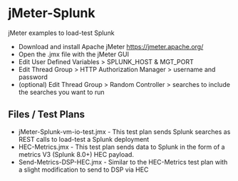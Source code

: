 # jMeter-Splunk
jMeter examples to load-test Splunk

- Download and install Apache jMeter https://jmeter.apache.org/
- Open the .jmx file with the jMeter GUI
- Edit User Defined Variables > SPLUNK_HOST & MGT_PORT
- Edit Thread Group > HTTP Authorization Manager > username and password
- (optional) Edit Thread Group > Random Controller > searches to include the searches you want to run

## Files / Test Plans
- jMeter-Splunk-vm-io-test.jmx - This test plan sends Splunk searches as REST calls to load-test a Splunk deployment
- HEC-Metrics.jmx - This test plan sends data to Splunk in the form of a metrics V3 (Splunk 8.0+) HEC payload. 
- Send-Metrics-DSP-HEC.jmx - Similar to the HEC-Metrics test plan with a slight modification to send to DSP via HEC
